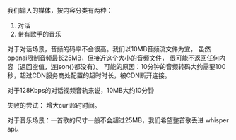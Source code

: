 我们输入的媒体，按内容分类有两种：
1. 对话
2. 带有歌手的音乐

对于对话场景，音频的码率不会很高。我们以10MB音频流文件为宜，
虽然openai限制音频最长25MB，但接近这个大小的音频文件，
很可能不返回任何内容（返回空值，连json{}都没有）。
可能的原因：10分钟的音频转码大约需要100秒，超过CDN服务商处配置的超时时长，被CDN断开连接。

对于128Kbps的对话视频音轨来说，10MB大约10分钟

失败的尝试： 增大curl超时时间。

对于音乐场景：一首歌的尺寸一般不会超过25MB，我们希望整首歌丢进 whisper api。